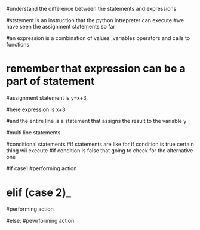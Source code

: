 #understand the difference between the statements and expressions

#ststement is an instruction that the python intrepreter can execute
#we have seen the assignment statements so far

#an expression is a combination of values ,variables operators and calls to functions


# remember that expression can be a part of statement
#assignment statement is y=x+3,

#here expression is x+3

#and the entire line is a statement that assigns the result to the variable y
     

#multi line statements


#conditional statements
#if statements are like for if condition is true certain thing wil execute
#if condition is false that going to check for the alternative one

#if case1
 #performing action
# elif (case 2)_
#performing action

#else:
 #pewrforming action
